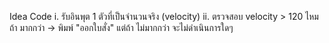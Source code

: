 Idea Code
i. รับอินพุต 1 ตัวที่เป็นจำนวนจริง (velocity)
ii. ตรวจสอบ velocity > 120 ไหม
    ถ้า มากกว่า -> พิมพ์ "ออกใบสั่ง"
    แต่ถ้า ไม่มากกว่า จะไม่ดำเนินการใดๆ
